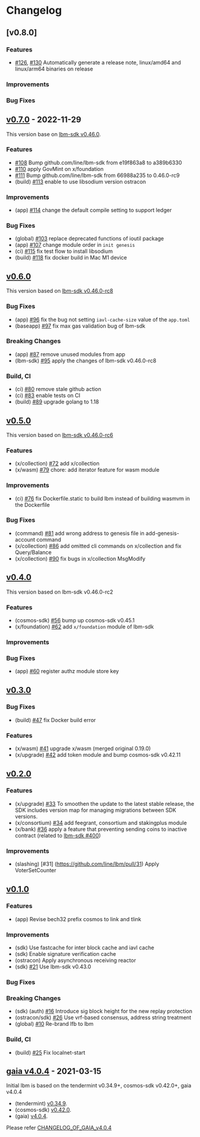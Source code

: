 <!--
Guiding Principles:

Changelogs are for humans, not machines.
There should be an entry for every single version.
The same types of changes should be grouped.
Versions and sections should be linkable.
The latest version comes first.
The release date of each version is displayed.
Mention whether you follow Semantic Versioning.

Usage:

Change log entries are to be added to the Unreleased section under the
appropriate stanza (see below). Each entry should ideally include a tag and
the Github issue reference in the following format:

* (<tag>) \#<issue-number> message

The issue numbers will later be link-ified during the release process so you do
not have to worry about including a link manually, but you can if you wish.

Types of changes (Stanzas):

"Features" for new features.
"Improvements" for changes in existing functionality.
"Deprecated" for soon-to-be removed features.
"Bug Fixes" for any bug fixes.
"Client Breaking" for breaking CLI commands and REST routes.
"State Machine Breaking" for breaking the AppState

Ref: https://keepachangelog.com/en/1.0.0/
-->

# Changelog

## [v0.8.0]

### Features
* [\#126](https://github.com/line/lbm/pull/126), [\#130](https://github.com/line/lbm/pull/130) Automatically generate a release note, linux/amd64 and linux/arm64 binaries on release

### Improvements

### Bug Fixes

## [v0.7.0] - 2022-11-29

This version base on [lbm-sdk v0.46.0](https://github.com/line/lbm-sdk/releases/tag/v0.46.0).

### Features
* [\#108](https://github.com/line/lbm/pull/108) Bump github.com/line/lbm-sdk from e19f863a8 to a389b6330
* [\#110](https://github.com/line/lbm/pull/110) apply GovMint on x/foundation
* [\#111](https://github.com/line/lbm/pull/111) Bump github.com/line/lbm-sdk from 66988a235 to 0.46.0-rc9
* (build) [\#113](https://github.com/line/lbm/pull/113) enable to use libsodium version ostracon

### Improvements
* (app) [\#114](https://github.com/line/lbm/pull/114) change the default compile setting to support ledger

### Bug Fixes
* (global) [\#103](https://github.com/line/lbm/pull/103) replace deprecated functions of ioutil package
* (app) [\#107](https://github.com/line/lbm/pull/107) change module order in `init genesis`
* (ci) [\#115](https://github.com/line/lbm/pull/115) fix test flow to install libsodium
* (build) [\#118](https://github.com/line/lbm/pull/118) fix docker build in Mac M1 device


## [v0.6.0]

This version based on [lbm-sdk v0.46.0-rc8](https://github.com/line/lbm-sdk/releases/tag/v0.46.0-rc8)

### Bug Fixes
* (app) [\#96](https://github.com/line/lbm/pull/96) fix the bug not setting `iavl-cache-size` value of the `app.toml`
* (baseapp) [\#97](https://github.com/line/lbm/pull/97) fix max gas validation bug of lbm-sdk

### Breaking Changes
* (app) [\#87](https://github.com/line/lbm/pull/87) remove unused modules from app
* (lbm-sdk) [\#95](https://github.com/line/lbm/pull/95) apply the changes of lbm-sdk v0.46.0-rc8

### Build, CI
* (ci) [\#80](https://github.com/line/lbm/pull/80) remove stale github action
* (ci) [\#83](https://github.com/line/lbm/pull/83) enable tests on CI
* (build) [\#89](https://github.com/line/lbm/pull/89) upgrade golang to 1.18


## [v0.5.0]

This version based on [lbm-sdk v0.46.0-rc6](https://github.com/line/lbm-sdk/releases/tag/v0.46.0-rc6)

### Features
* (x/collection) [\#72](https://github.com/line/lbm/pull/72) add x/collection
* (x/wasm) [\#79](https://github.com/line/lbm/pull/79) chore: add iterator feature for wasm module

### Improvements
* (ci) [\#76](https://github.com/line/lbm/pull/76) fix Dockerfile.static to build lbm instead of building wasmvm in the Dockerfile

### Bug Fixes
* (command) [\#81](https://github.com/line/lbm/pull/81) add wrong address to genesis file in add-genesis-account command
* (x/collection) [\#86](https://github.com/line/lbm/pull/86) add omitted cli commands on x/collection and fix Query/Balance
* (x/collection) [\#90](https://github.com/line/lbm/pull/90) fix bugs in x/collection MsgModify


## [v0.4.0]

This version based on lbm-sdk v0.46.0-rc2

### Features
* (cosmos-sdk) [\#56](https://github.com/line/lbm/pull/56) bump up cosmos-sdk v0.45.1
* (x/foundation) [\#62](https://github.com/line/lbm/pull/62) add `x/foundation` module of lbm-sdk

### Improvements

### Bug Fixes
* (app) [\#60](https://github.com/line/lbm/pull/60) register authz module store key


## [v0.3.0]

### Bug Fixes
* (build) [\#47](https://github.com/line/lbm/pull/47) fix Docker build error

### Features
* (x/wasm) [\#41](https://github.com/line/lbm/pull/41) upgrade x/wasm (merged original 0.19.0)
* (x/upgrade) [\#42](https://github.com/line/lbm/pull/42) add token module and bump cosmos-sdk v0.42.11


## [v0.2.0]

### Features
* (x/upgrade) [\#33](https://github.com/line/lbm/pull/33) To smoothen the update to the latest stable release, the SDK includes version map for managing migrations between SDK versions.
* (x/consortium) [\#34](https://github.com/line/lbm/pull/34) add feegrant, consortium and stakingplus module
* (x/bank) [\#36](https://github.com/line/lbm/pull/36) apply a feature that preventing sending coins to inactive contract (related to [lbm-sdk #400](https://github.com/line/lbm-sdk/pull/400))

### Improvements
* (slashing) [\#31] (https://github.com/line/lbm/pull/31) Apply VoterSetCounter

## [v0.1.0]

### Features
* (app) Revise bech32 prefix cosmos to link and tlink

### Improvements
* (sdk) Use fastcache for inter block cache and iavl cache
* (sdk) Enable signature verification cache
* (ostracon) Apply asynchronous receiving reactor
* (sdk) [\#21](https://github.com/line/lbm/pull/21) Use lbm-sdk v0.43.0

### Bug Fixes

### Breaking Changes
* (sdk) (auth) [\#16](https://github.com/line/lfb/pull/16) Introduce sig block height for the new replay protection
* (ostracon/sdk) [\#26](https://github.com/line/lfb/pull/26) Use vrf-based consensus, address string treatment
* (global) [\#10](https://github.com/line/lbm/pull/10) Re-brand lfb to lbm

### Build, CI
* (build) [\#25](https://github.com/line/lbm/pull/25) Fix localnet-start

## [gaia v4.0.4] - 2021-03-15
Initial lbm is based on the tendermint v0.34.9+, cosmos-sdk v0.42.0+, gaia v4.0.4

* (tendermint) [v0.34.9](https://github.com/tendermint/tendermint/releases/tag/v0.34.9).
* (cosmos-sdk) [v0.42.0](https://github.com/cosmos/cosmos-sdk/releases/tag/v0.42.0).
* (gaia) [v4.0.4](https://github.com/cosmos/gaia/releases/tag/v4.0.4).

Please refer [CHANGELOG_OF_GAIA_v4.0.4](https://github.com/cosmos/gaia/blob/v4.0.4/CHANGELOG.md)


<!-- Release links -->
[v0.7.0]: https://github.com/line/lbm/compare/v0.6.0...v0.7.0
[v0.6.0]: https://github.com/line/lbm/compare/v0.5.0...v0.6.0
[v0.5.0]: https://github.com/line/lbm/compare/v0.4.0...v0.5.0
[v0.4.0]: https://github.com/line/lbm/compare/v0.3.0...v0.4.0
[v0.3.0]: https://github.com/line/lbm/compare/v0.2.0-rc0...v0.3.0
[v0.2.0]: https://github.com/line/lbm/compare/v0.1.0-rc0...v0.2.0-rc0
[v0.1.0]: https://github.com/line/lbm/commits/v0.1.0
[gaia v4.0.4]: https://github.com/cosmos/gaia/releases/tag/v4.0.4